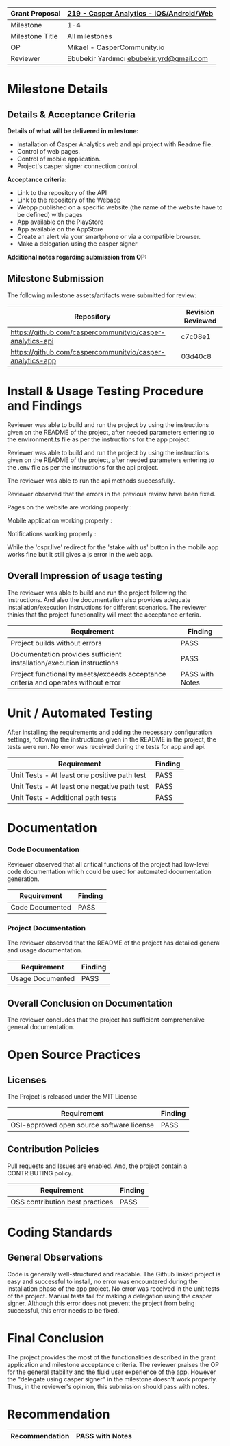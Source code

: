 Grant Proposal | [219 - Casper Analytics - iOS/Android/Web](https://portal.devxdao.com/public-proposals/219)
------------ | -------------
Milestone | 1-4
Milestone Title | All milestones
OP | Mikael - CasperCommunity.io
Reviewer | Ebubekir Yardımcı <ebubekir.yrd@gmail.com>

# Milestone Details

## Details & Acceptance Criteria

**Details of what will be delivered in milestone:**

- Installation of Casper Analytics web and api project with Readme file.
- Control of web pages.
- Control of mobile application.
- Project's casper signer connection control.

**Acceptance criteria:**

- Link to the repository of the API 
- Link to the repository of the Webapp 
- Webpp published on a specific website (the name of the website have to be defined) with pages
- App available on the PlayStore
- App available on the AppStore
- Create an alert via your smartphone or via a compatible browser.
- Make a delegation using the casper signer

**Additional notes regarding submission from OP:**



## Milestone Submission

The following milestone assets/artifacts were submitted for review:

Repository | Revision Reviewed
------------ | -------------
https://github.com/caspercommunityio/casper-analytics-api | c7c08e1
https://github.com/caspercommunityio/casper-analytics-app | 03d40c8

# Install & Usage Testing Procedure and Findings

Reviewer was able to build and run the project by using the instructions given on the README of the project, after needed parameters entering to the environment.ts file as per the instructions for the app project.




Reviewer was able to build and run the project by using the instructions given on the README of the project, after needed parameters entering to the .env file as per the instructions for the api project.




The reviewer was able to run the api methods successfully.
 



Reviewer observed that the errors in the previous review have been fixed.  



Pages on the website are working properly :



Mobile application working properly : 


Notifications working properly : 


While the 'cspr.live' redirect for the 'stake with us' button in the mobile app works fine but it still gives a js error in the web app.  



## Overall Impression of usage testing

The reviewer was able to build and run the project following the instructions.
And also the documentation also provides adequate installation/execution instructions for different scenarios. 
The reviewer thinks that the project functionality will meet the acceptance criteria.


Requirement | Finding
------------ | -------------
Project builds without errors | PASS
Documentation provides sufficient installation/execution instructions | PASS
Project functionality meets/exceeds acceptance criteria and operates without error | PASS with Notes

# Unit / Automated Testing

After installing the requirements and adding the necessary configuration settings, following the instructions given in the README in the project, the tests were run. No error was received during the tests for app and api. 





Requirement | Finding
------------ | -------------
Unit Tests - At least one positive path test | PASS
Unit Tests - At least one negative path test | PASS
Unit Tests - Additional path tests | PASS

# Documentation

### Code Documentation

Reviewer observed that all critical functions of the project had low-level code documentation which could be used for automated documentation generation.

Requirement | Finding
------------ | -------------
Code Documented | PASS

### Project Documentation

The reviewer observed that the README of the project has detailed general and usage documentation.

Requirement | Finding
------------ | -------------
Usage Documented | PASS

## Overall Conclusion on Documentation

The reviewer concludes that the project has sufficient comprehensive general documentation. 

# Open Source Practices

## Licenses

The Project is released under the MIT License

Requirement | Finding
------------ | -------------
OSI-approved open source software license | PASS

## Contribution Policies

Pull requests and Issues are enabled. And, the project contain a CONTRIBUTING policy. 

Requirement | Finding
------------ | -------------
OSS contribution best practices | PASS

# Coding Standards

## General Observations

Code is generally well-structured and readable. The Github linked project is easy and successful to install, no error was encountered during the installation phase of the app project. No error was received in the unit tests of the project. Manual tests fail for making a delegation using the casper signer. Although this error does not prevent the project from being successful, this error needs to be fixed.

# Final Conclusion
The project provides the most of the functionalities described in the grant application and milestone acceptance criteria. 
The reviewer praises the OP for the general stability and the fluid user experience of the app.
However the "delegate using casper signer" in the milestone doesn't work properly. 
Thus, in the reviewer's opinion, this submission should pass with notes.

# Recommendation

Recommendation | PASS with Notes
------------ | -------------

